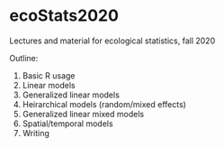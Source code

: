 # ecoStats2020
Lectures and material for ecological statistics, fall 2020

Outline:

1) Basic R usage
2) Linear models
3) Generalized linear models
4) Heirarchical models (random/mixed effects)
5) Generalized linear mixed models
6) Spatial/temporal models
7) Writing
